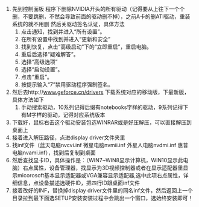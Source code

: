1. 先到控制面板 程序下删除NVIDIA开头的所有驱动（记得要从上往下一个个删，不要跳删，不然会导致前面的驱动删不掉），之前A卡的删ATI驱动，重装系统的就不用删
   然后关驱动签名认证，具体方法
   1. 点击通知，找到并进入“所有设置”。
   2. 在所有设置中找到并进入“更新和安全”
   3. 找到恢复，点击“高级启动”下的“立即重启”，重启电脑。
   4. 重启后选择“疑难解答”。
   5. 选择“高级选项”
   6. 选择“启动设置”。
   7. 点击“重启”。
   8. 按提示输入“7”禁用驱动程序强制签名。
2. 然后去http://www.geforce.cn/drivers 下载系统对应的移动版，下最新版，具体方法如下
   1. 手动搜索驱动，10系列记得后缀有notebooks字样的驱动，9系列记得下有M字样的驱动，记得对应系统版本
3. 下载好，鼠标右击这个驱动安装包选WINRAR或是好压解压，可以直接解压到桌面上
4. 接着进入解压路径，点进display driver文件夹里
5. 找inf文件（蓝天电脑nvcvi.inf 微星电脑nvmii.inf 外星人电脑nvdmi.inf 惠普电脑nvami.inf），找到后复制到桌面
6. 然后查找显卡ID，具体操作是：（WIN7~WIN8显示计算机，WIN10显示此电脑）右点属性，设备管理器，找显示为3D视频控制器或者在显示适配器里显示micorosoft基本显示适配器或VGA兼容显示适配器,选中此项右点属性，详细信息，点设备描述选硬件ID，把四行ID跟桌面inf文件
7. 接着改好的INF，替换掉display driver文件里的同名inf文件，然后返回上一个目录拉到最下面选SETUP安装安装过程中会跳出一个窗口，选始终安装即可！
